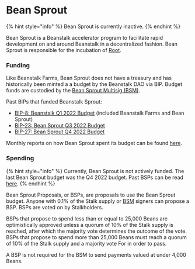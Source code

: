 # Bean Sprout

{% hint style="info" %}
Bean Sprout is currently inactive.
{% endhint %}

Bean Sprout is a Beanstalk accelerator program to facilitate rapid development on and around Beanstalk in a decentralized fashion. Bean Sprout is responsible for the incubation of [Root](https://roottoken.org/).

### Funding

Like Beanstalk Farms, Bean Sprout does not have a treasury and has historically been minted a a budget by the Beanstalk DAO via BIP. Budget funds are custodied by the [Bean Sprout Multisig (BSM)](bsm-dashboard.md).

Past BIPs that funded Beanstalk Sprout:

* [BIP-8: Beanstalk Q1 2022 Budget](https://github.com/BeanstalkFarms/Beanstalk-Governance-Proposals/blob/master/bip/bip-08-beanstalk-budget-q1-2022.md) (included Beanstalk Farms and Bean Sprout)
* [BIP-23: Bean Sprout Q3 2022 Budget](https://github.com/BeanstalkFarms/Beanstalk-Governance-Proposals/blob/master/bip/bip-23-bs-budget-q3-2022.md)
* [BIP-27: Bean Sprout Q4 2022 Budget](https://github.com/BeanstalkFarms/Beanstalk-Governance-Proposals/blob/master/bip/bip-27-bs-budget-q4-2022.md)

Monthly reports on how Bean Sprout spent its budget can be found [here](https://github.com/BeanstalkFarms/Beanstalk-Farms-Operations/tree/main/bean-sprout).

### Spending

{% hint style="info" %}
Currently, Bean Sprout is not actively funded. The last Bean Sprout budget was the Q4 2022 budget. Past BSPs can be read [here](https://github.com/BeanstalkFarms/Beanstalk-Governance-Proposals/blob/master/bsp).
{% endhint %}

Bean Sprout Proposals, or BSPs, are proposals to use the Bean Sprout budget. Anyone with 0.1% of the Stalk supply or [BSM](bsm-dashboard.md) signers can propose a BSP. BSPs are voted on by Stalkholders.&#x20;

BSPs that propose to spend less than or equal to 25,000 Beans are optimistically approved unless a quorum of 10% of the Stalk supply is reached, after which the majority vote determines the outcome of the vote. BSPs that propose to spend more than 25,000 Beans must reach a quorum of 10% of the Stalk supply and a majority vote For in order to pass.

A BSP is not required for the BSM to send payments valued at under 4,000 Beans.
